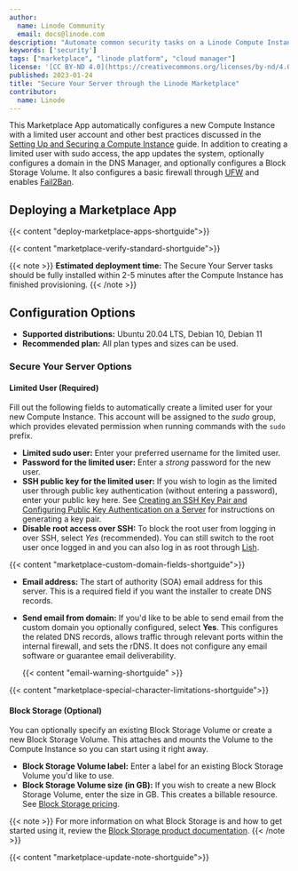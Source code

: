 ```yaml
---
author:
  name: Linode Community
  email: docs@linode.com
description: "Automate common security tasks on a Linode Compute Instance by using the Secure Your Server Marketplace App."
keywords: ['security']
tags: ["marketplace", "linode platform", "cloud manager"]
license: '[CC BY-ND 4.0](https://creativecommons.org/licenses/by-nd/4.0)'
published: 2023-01-24
title: "Secure Your Server through the Linode Marketplace"
contributor:
  name: Linode
---
```


This Marketplace App automatically configures a new Compute Instance with a limited user account and other best practices discussed in the [Setting Up and Securing a Compute Instance](/docs/guides/set-up-and-secure/) guide. In addition to creating a limited user with sudo access, the app updates the system, optionally configures a domain in the DNS Manager, and optionally configures a Block Storage Volume. It also configures a basic firewall through [UFW](/docs/guides/configure-firewall-with-ufw/) and enables [Fail2Ban](/docs/guides/using-fail2ban-to-secure-your-server-a-tutorial/).

## Deploying a Marketplace App

{{< content "deploy-marketplace-apps-shortguide">}}

{{< content "marketplace-verify-standard-shortguide">}}

{{< note >}}
**Estimated deployment time:** The Secure Your Server tasks should be fully installed within 2-5 minutes after the Compute Instance has finished provisioning.
{{< /note >}}

## Configuration Options

- **Supported distributions:** Ubuntu 20.04 LTS, Debian 10, Debian 11
- **Recommended plan:** All plan types and sizes can be used.

### Secure Your Server Options

#### Limited User (Required)

Fill out the following fields to automatically create a limited user for your new Compute Instance. This account will be assigned to the *sudo* group, which provides elevated permission when running commands with the `sudo` prefix.

- **Limited sudo user:** Enter your preferred username for the limited user.
- **Password for the limited user:** Enter a *strong* password for the new user.
- **SSH public key for the limited user:** If you wish to login as the limited user through public key authentication (without entering a password), enter your public key here. See [Creating an SSH Key Pair and Configuring Public Key Authentication on a Server](/docs/guides/use-public-key-authentication-with-ssh/) for instructions on generating a key pair.
- **Disable root access over SSH:** To block the root user from logging in over SSH, select *Yes* (recommended). You can still switch to the root user once logged in and you can also log in as root through [Lish](/docs/guides/lish/).

{{< content "marketplace-custom-domain-fields-shortguide">}}

- **Email address:** The start of authority (SOA) email address for this server. This is a required field if you want the installer to create DNS records.
- **Send email from domain:** If you'd like to be able to send email from the custom domain you optionally configured, select **Yes**. This configures the related DNS records, allows traffic through relevant ports within the internal firewall, and sets the rDNS. It does not configure any email software or guarantee email deliverability.

    {{< content "email-warning-shortguide" >}}

{{< content "marketplace-special-character-limitations-shortguide">}}

#### Block Storage (Optional)

You can optionally specify an existing Block Storage Volume or create a new Block Storage Volume. This attaches and mounts the Volume to the Compute Instance so you can start using it right away.

- **Block Storage Volume label:** Enter a label for an existing Block Storage Volume you'd like to use.
- **Block Storage Volume size (in GB):** If you wish to create a new Block Storage Volume, enter the size in GB. This creates a billable resource. See [Block Storage pricing](/docs/products/storage/block-storage/#plans-and-pricing).

{{< note >}}
For more information on what Block Storage is and how to get started using it, review the [Block Storage product documentation](/docs/products/storage/block-storage/).
{{< /note >}}

{{< content "marketplace-update-note-shortguide">}}